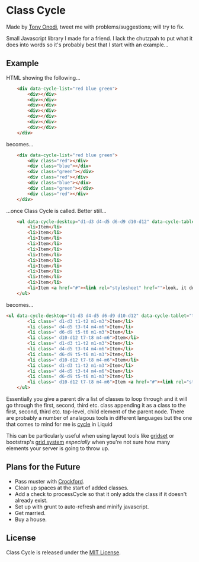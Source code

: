 # Class Cycle

Made by [Tony Onodi](http://twitter.com/tonyonodi), tweet me with problems/suggestions; will try to fix.

Small Javascript library I made for a friend. I lack the chutzpah to put what it does into words so it's probably best that I start with an example...

## Example

HTML showing the following...

```HTML
	<div data-cycle-list="red blue green">
		<div></div>
		<div></div>
		<div></div>
		<div></div>
		<div></div>
		<div></div>
		<div></div>
	</div>
```

becomes... 

```HTML
	<div data-cycle-list="red blue green">
		<div class="red"></div>
		<div class="blue"></div>
		<div class="green"></div>
		<div class="red"></div>
		<div class="blue"></div>
		<div class="green"></div>
		<div class="red"></div>
	</div>
```

...once Class Cycle is called. Better still...

```HTML
	<ul data-cycle-desktop="d1-d3 d4-d5 d6-d9 d10-d12" data-cycle-tablet="t1-t2 t3-t4 t5-t6 t7-t8" data-cycle-mobile="m1-m3 m4-m6">
		<li>Item</li>
		<li>Item</li>
		<li>Item</li>
		<li>Item</li>
		<li>Item</li>
		<li>Item</li>
		<li>Item</li>
		<li>Item</li>
		<li>Item</li>
		<li>Item</li>
		<li>Item</li>
		<li>Item <a href="#"><link rel="stylesheet" href="">look, it doesn't freak out over child elements</a></li>
	</ul>
```

becomes...

```HTML
<ul data-cycle-desktop="d1-d3 d4-d5 d6-d9 d10-d12" data-cycle-tablet="t1-t2 t3-t4 t5-t6 t7-t8" data-cycle-mobile="m1-m3 m4-m6">
		<li class=" d1-d3 t1-t2 m1-m3">Item</li>
		<li class=" d4-d5 t3-t4 m4-m6">Item</li>
		<li class=" d6-d9 t5-t6 m1-m3">Item</li>
		<li class=" d10-d12 t7-t8 m4-m6">Item</li>
		<li class=" d1-d3 t1-t2 m1-m3">Item</li>
		<li class=" d4-d5 t3-t4 m4-m6">Item</li>
		<li class=" d6-d9 t5-t6 m1-m3">Item</li>
		<li class=" d10-d12 t7-t8 m4-m6">Item</li>
		<li class=" d1-d3 t1-t2 m1-m3">Item</li>
		<li class=" d4-d5 t3-t4 m4-m6">Item</li>
		<li class=" d6-d9 t5-t6 m1-m3">Item</li>
		<li class=" d10-d12 t7-t8 m4-m6">Item <a href="#"><link rel="stylesheet" href="">look, it doesn't freak out over child elements</a></li>
	</ul>
```

Essentially you give a parent div a list of classes to loop through and it will go through the first, second, third etc. class appending it as a class to the first, second, third etc. top-level, child element of the parent node. There are probably a number of analagous tools in different languages but the one that comes to mind for me is [cycle](http://docs.shopify.com/themes/liquid-basics/logic#cycle) in Liquid

This can be particularly useful when using layout tools like [gridset](https://gridsetapp.com/) or bootstrap's [grid system](http://getbootstrap.com/css/#grid) *especially* when you're not sure how many elements your server is going to throw up.

## Plans for the Future
* Pass muster with [Crockford](http://www.jslint.com/).
* Clean up spaces at the start of added classes. 
* Add a check to processCycle so that it only adds the class if it doesn't already exist.
* Set up with grunt to auto-refresh and minify javascript.
* Get married.
* Buy a house.

## License

Class Cycle is released under the [MIT License](http://www.opensource.org/licenses/MIT).
